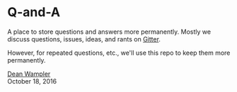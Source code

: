 # Q-and-A

A place to store questions and answers more permanently. Mostly we discuss questions, issues, ideas, and rants on [Gitter](https://gitter.im/spark-scala/Lobby).

However, for repeated questions, etc., we'll use this repo to keep them more permanently.

[Dean Wampler](dean@lightbend.com)<br/>
October 18, 2016
